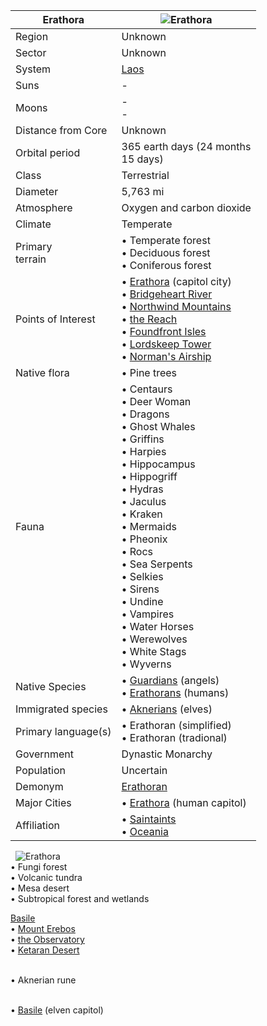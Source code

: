 |Erathora| ![Erathora](https://youtu.be/9sGdpCt168M)|
|---|---|
Region | Unknown 
Sector | Unknown 
System | [Laos](https://)
Suns | -
Moons | -<br/>- 
Distance from Core | Unknown
Orbital period | 365 earth days (24 months<br/>15 days)
Class | Terrestrial 
Diameter | 5,763 mi 
Atmosphere | Oxygen and carbon dioxide 
Climate | Temperate
Primary<br/>terrain | • Temperate forest<br/>• Deciduous forest<br/>• Coniferous forest
 Points of Interest | • [Erathora](https://) (capitol city)<br/>• [Bridgeheart River](https://)<br/>• [Northwind Mountains](https://)<br/>• [the Reach](https://)<br/>• [Foundfront Isles](https://)<br/>• [Lordskeep Tower](https://)<br/>• [Norman's Airship](https://)
Native flora | • Pine trees
Fauna | • Centaurs<br/>• Deer Woman<br/>• Dragons<br/>• Ghost Whales<br/>• Griffins<br/>• Harpies<br/>• Hippocampus<br/>• Hippogriff<br/>• Hydras<br/>• Jaculus<br/>• Kraken<br/>• Mermaids<br/>• Pheonix<br/>• Rocs<br/>• Sea Serpents<br/>• Selkies<br/>• Sirens<br/>• Undine<br/>• Vampires<br/>• Water Horses<br/>• Werewolves<br/>• White Stags<br/>• Wyverns
Native Species | • [Guardians](https://) (angels)<br/>• [Erathorans](https://) (humans)
Immigrated species | • [Aknerians](https://) (elves)
Primary language(s) | • Erathoran (simplified)<br/>• Erathoran (tradional)
Government | Dynastic Monarchy 
Population | Uncertain 
Demonym | [Erathoran](https://)
Major Cities | • [Erathora](https://) (human capitol)
Affiliation | • [Saintaints](https://)<br/>• [Oceania](https://)
 
![Erathora](https://youtu.be/9sGdpCt168M) 
 <br/>• Fungi forest<br/>• Volcanic tundra<br/>• Mesa desert<br/>• Subtropical forest and wetlands

[Basile](https://)<br/>• [Mount Erebos](https://)<br/>• [the Observatory](https://)<br/>• [Ketaran Desert](https://)<br/>

<br/>• Aknerian rune

<br/>• [Basile](https://) (elven capitol)
